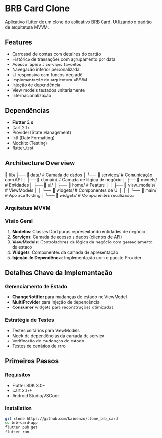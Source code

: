 # BRB Card Clone

Aplicativo flutter de um clone do aplicativo BRB Card. Utilizando o padrão de arquitetura MVVM.

## Features

- Carrossel de contas com detalhes do cartão
- Histórico de transações com agrupamento por data
- Acesso rápido a serviços favoritos
- Navegação inferior personalizada
- UI responsiva com fundos degradê
- Implementação de arquitetura MVVM
- Injeção de dependência
- View models testados unitariamente
- Internacionalização

## Dependências

- **Flutter 3.x**
- Dart 2.17
- Provider (State Management)
- Intl (Date Formatting)
- Mockito (Testing)
- flutter_test

## Architecture Overview
📁 lib/
├── 📁 data/ # Camada de dados
│ └── 📁 services/ # Comunicação com API 
│
├── 📁 domain/ # Camada de lógica de negócio
│ ├── 📁 models/ # Entidades
│
├── 📁 ui/
│ ├── 📁 home/ # Feature
│ │ ├── 📁 view_models/ # ViewModels
│ │ └── 📁 widgets/ # Componentes de UI 
│ │
│ └── 📁 main/ # App scaffolding
│
└── 📁 widgets/ # Componentes reutilizados

### Arquitetura MVVM 

### Visão Geral
1. **Modelos**: Classes Dart puras representando entidades de negócio
2. **Serviços**: Camada de acesso a dados (clientes de API)
3. **ViewModels**: Controladores de lógica de negócio com gerenciamento de estado
4. **Widgets**: Componentes da camada de apresentação
5. **Injeção de Dependência**: Implementação com o pacote Provider

## Detalhes Chave da Implementação

### Gerenciamento de Estado
- **ChangeNotifier** para mudanças de estado no ViewModel
- **MultiProvider** para injeção de dependência
- **Consumer** widgets para reconstruções otimizadas


### Estratégia de Testes
- Testes unitários para ViewModels
- Mock de dependências da camada de serviço
- Verificação de mudanças de estado
- Testes de cenários de erro

## Primeiros Passos

### Requisitos
- Flutter SDK 3.0+
- Dart 2.17+
- Android Studio/VSCode

### Installation
```bash
git clone https://github.com/kaioenzo/clone_brb_card
cd brb-card-app
flutter pub get
flutter run
```